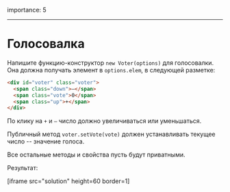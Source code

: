importance: 5

---

# Голосовалка

Напишите функцию-конструктор `new Voter(options)` для голосовалки.
Она должна получать элемент в `options.elem`, в следующей разметке:

```html
<div id="voter" class="voter">
  <span class="down">—</span>
  <span class="vote">0</span>
  <span class="up">+</span>
</div>
```

По клику на `+` и `—` число должно увеличиваться или уменьшаться.

Публичный метод `voter.setVote(vote)` должен устанавливать текущее число -- значение голоса.

Все остальные методы и свойства пусть будут приватными.

Результат:

[iframe src="solution" height=60 border=1]

